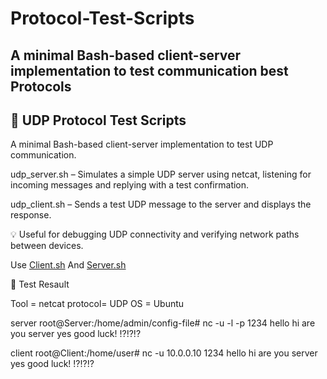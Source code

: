 # Protocol-Test-Scripts
## A minimal Bash-based client-server implementation to test communication best Protocols


## 📡 UDP Protocol Test Scripts
A minimal Bash-based client-server implementation to test UDP communication.

udp_server.sh – Simulates a simple UDP server using netcat, listening for incoming messages and replying with a test confirmation.

udp_client.sh – Sends a test UDP message to the server and displays the response.

💡 Useful for debugging UDP connectivity and verifying network paths between devices.

Use [Client.sh](https://github.com/M0G3H/Protocol-Test-Scripts/blob/main/udp_client.sh) And [Server.sh](https://github.com/M0G3H/Protocol-Test-Scripts/blob/main/udp_server.sh)

🚀 Test Resault

Tool    = netcat
protocol= UDP
OS      = Ubuntu

server
		root@Server:/home/admin/config-file# nc -u -l -p 1234
		hello
		hi
		are you server
		yes
		good luck!
		!?!?!?

client
		root@Client:/home/user# nc -u 10.0.0.10 1234
		hello
		hi
		are you server
		yes
		good luck!
		!?!?!?

